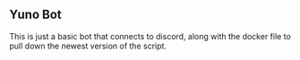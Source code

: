 ## Yuno Bot

This is just a basic bot that connects to discord, along with the docker
file to pull down the newest version of the script.